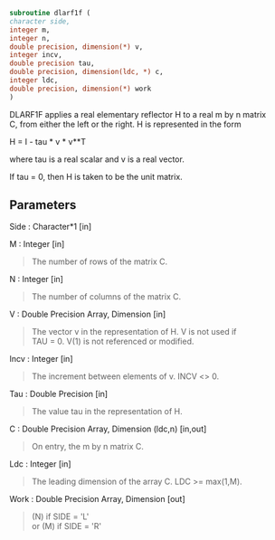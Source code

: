 ```fortran  
subroutine dlarf1f (  
character side,  
integer m,  
integer n,  
double precision, dimension(*) v,  
integer incv,  
double precision tau,  
double precision, dimension(ldc, *) c,  
integer ldc,  
double precision, dimension(*) work  
)  
```  
  
DLARF1F applies a real elementary reflector H to a real m by n matrix  
C, from either the left or the right. H is represented in the form  
  
H = I - tau * v * v**T  
  
where tau is a real scalar and v is a real vector.  
  
If tau = 0, then H is taken to be the unit matrix.  
  
## Parameters  
Side : Character*1 [in]  
  
M : Integer [in]  
> The number of rows of the matrix C.  
  
N : Integer [in]  
> The number of columns of the matrix C.  
  
V : Double Precision Array, Dimension [in]  
> The vector v in the representation of H. V is not used if  
> TAU = 0. V(1) is not referenced or modified.  
  
Incv : Integer [in]  
> The increment between elements of v. INCV <> 0.  
  
Tau : Double Precision [in]  
> The value tau in the representation of H.  
  
C : Double Precision Array, Dimension (ldc,n) [in,out]  
> On entry, the m by n matrix C.  
  
Ldc : Integer [in]  
> The leading dimension of the array C. LDC >= max(1,M).  
  
Work : Double Precision Array, Dimension [out]  
> (N) if SIDE = 'L'  
> or (M) if SIDE = 'R'  
  

